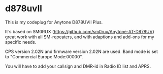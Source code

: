 # d878uvII
This is my codeplug for Anytone D878UVII Plus.

It´s based on SM0RUX (https://github.com/sm0rux/Anytone-AT-D878UV) great work with all SM-repeaters, and with adaptions and add-ons for my specific needs.

CPS version 2.02N and firmware version 2.02N are used.
Band mode is set to "Commercial Europe Mode:00000".

You will have to add your callsign and DMR-id in Radio ID list and APRS.
